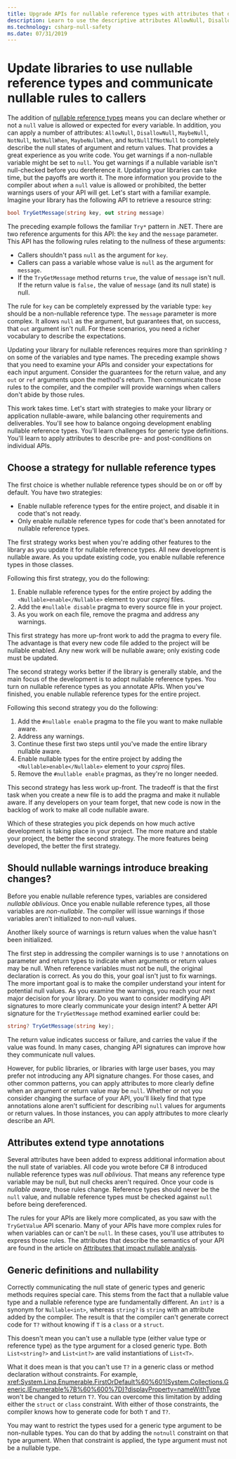 ```yaml
---
title: Upgrade APIs for nullable reference types with attributes that define expectations for null values
description: Learn to use the descriptive attributes AllowNull, DisallowNull, MaybeNull, NotNull and more to fully describe the null state of your APIs.
ms.technology: csharp-null-safety
ms.date: 07/31/2019
---
```

# Update libraries to use nullable reference types and communicate nullable rules to callers

The addition of [nullable reference types](nullable-references.md) means you can declare whether or not a `null` value is allowed or expected for every variable. In addition, you can apply a number of attributes: `AllowNull`, `DisallowNull`, `MaybeNull`, `NotNull`, `NotNullWhen`, `MaybeNullWhen`, and `NotNullIfNotNull` to completely describe the null states of argument and return values. That provides a great experience as you write code. You get warnings if a non-nullable variable might be set to `null`. You get warnings if a nullable variable isn't null-checked before you dereference it. Updating your libraries can take time, but the payoffs are worth it. The more information you provide to the compiler about *when* a `null` value is allowed or prohibited, the better warnings users of your API will get. Let's start with a familiar example. Imagine your library has the following API to retrieve a resource string:

```csharp
bool TryGetMessage(string key, out string message)
```

The preceding example follows the familiar `Try*` pattern in .NET. There are two reference arguments for this API: the `key` and the `message` parameter. This API has the following rules relating to the nullness of these arguments:

- Callers shouldn't pass `null` as the argument for `key`.
- Callers can pass a variable whose value is `null` as the argument for `message`.
- If the `TryGetMessage` method returns `true`, the value of `message` isn't null. If the return value is `false,` the value of `message` (and its null state) is null.

The rule for `key` can be completely expressed by the variable type: `key` should be a non-nullable reference type. The `message` parameter is more complex. It allows `null` as the argument, but guarantees that, on success, that `out` argument isn't null. For these scenarios, you need a richer vocabulary to describe the expectations.

Updating your library for nullable references requires more than sprinkling `?` on some of the variables and type names. The preceding example shows that you need to examine your APIs and consider your expectations for each input argument. Consider the guarantees for the return value, and any `out` or `ref` arguments upon the method's return. Then communicate those rules to the compiler, and the compiler will provide warnings when callers don't abide by those rules.

This work takes time. Let's start with strategies to make your library or application nullable-aware, while balancing other requirements and deliverables. You'll see how to balance ongoing development enabling nullable reference types. You'll learn challenges for generic type definitions. You'll learn to apply attributes to describe pre- and post-conditions on individual APIs.

## Choose a strategy for nullable reference types

The first choice is whether nullable reference types should be on or off by default. You have two strategies:

- Enable nullable reference types for the entire project, and disable it in code that's not ready.
- Only enable nullable reference types for code that's been annotated for nullable reference types.

The first strategy works best when you're adding other features to the library as you update it for nullable reference types. All new development is nullable aware. As you update existing code, you enable nullable reference types in those classes.

Following this first strategy, you do the following:

1. Enable nullable reference types for the entire project by adding the `<Nullable>enable</Nullable>` element to your *csproj* files.
1. Add the `#nullable disable` pragma to every source file in your project.
1. As you work on each file, remove the pragma and address any warnings.

This first strategy has more up-front work to add the pragma to every file. The advantage is that every new code file added to the project will be nullable enabled. Any new work will be nullable aware; only existing code must be updated.

The second strategy works better if the library is generally stable, and the main focus of the development is to adopt nullable reference types. You turn on nullable reference types as you annotate APIs. When you've finished, you enable nullable reference types for the entire project.

Following this second strategy you do the following:

1. Add the `#nullable enable` pragma to the file you want to make nullable aware.
1. Address any warnings.
1. Continue these first two steps until you've made the entire library nullable aware.
1. Enable nullable types for the entire project by adding the `<Nullable>enable</Nullable>` element to your *csproj* files.
1. Remove the `#nullable enable` pragmas, as they're no longer needed.

This second strategy has less work up-front. The tradeoff is that the first task when you create a new file is to add the pragma and make it nullable aware. If any developers on your team forget, that new code is now in the backlog of work to make all code nullable aware.

Which of these strategies you pick depends on how much active development is taking place in your project. The more mature and stable your project, the better the second strategy. The more features being developed, the better the first strategy.

## Should nullable warnings introduce breaking changes?

Before you enable nullable reference types, variables are considered *nullable oblivious*. Once you enable nullable reference types, all those variables are *non-nullable*. The compiler will issue warnings if those variables aren't initialized to non-null values.

Another likely source of warnings is return values when the value hasn't been initialized.

The first step in addressing the compiler warnings is to use `?` annotations on parameter and return types to indicate when arguments or return values may be null. When reference variables must not be null, the original declaration is correct. As you do this, your goal isn't just to fix warnings. The more important goal is to make the compiler understand your intent for potential null values. As you examine the warnings, you reach your next major decision for your library. Do you want to consider modifying API signatures to more clearly communicate your design intent? A better API signature for the `TryGetMessage` method examined earlier could be:

```csharp
string? TryGetMessage(string key);
```

The return value indicates success or failure, and carries the value if the value was found. In many cases, changing API signatures can improve how they communicate null values.

However, for public libraries, or libraries with large user bases, you may prefer not introducing any API signature changes. For those cases, and other common patterns, you can apply attributes to more clearly define when an argument or return value may be `null`. Whether or not you consider changing the surface of your API, you'll likely find that type annotations alone aren't sufficient for describing `null` values for arguments or return values. In those instances, you can apply attributes to more clearly describe an API.

## Attributes extend type annotations

Several attributes have been added to express additional information about the null state of variables. All code you wrote before C# 8 introduced nullable reference types was *null oblivious*. That means any reference type variable may be null, but null checks aren't required. Once your code is *nullable aware*, those rules change. Reference types should never be the `null` value, and nullable reference types must be checked against `null` before being dereferenced.

The rules for your APIs are likely more complicated, as you saw with the `TryGetValue` API scenario. Many of your APIs have more complex rules for when variables can or can't be `null`. In these cases, you'll use attributes to express those rules. The attributes that describe the semantics of your API are found in the article on [Attributes that impact nullable analysis](./language-reference/attributes/nullable-analysis.md).

## Generic definitions and nullability

Correctly communicating the null state of generic types and generic methods requires special care. This stems from the fact that a nullable value type and a nullable reference type are fundamentally different. An `int?` is a synonym for `Nullable<int>`, whereas `string?` is `string` with an attribute added by the compiler. The result is that the compiler can't generate correct code for `T?` without knowing if `T` is a `class` or a `struct`.

This doesn't mean you can't use a nullable type (either value type or reference type) as the type argument for a closed generic type. Both `List<string?>` and `List<int?>` are valid instantiations of `List<T>`.

What it does mean is that you can't use `T?` in a generic class or method declaration without constraints. For example, <xref:System.Linq.Enumerable.FirstOrDefault%60%601(System.Collections.Generic.IEnumerable%7B%60%600%7D)?displayProperty=nameWithType> won't be changed to return `T?`. You can overcome this limitation by adding either the `struct` or `class` constraint. With either of those constraints, the compiler knows how to generate code for both `T` and `T?`.

You may want to restrict the types used for a generic type argument to be non-nullable types. You can do that by adding the `notnull` constraint on that type argument. When that constraint is applied, the type argument must not be a nullable type.
